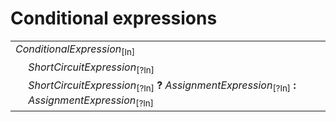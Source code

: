 # Conditional expressions

<table>
    <tr>
        <td colspan="2"><i>ConditionalExpression</i><sub>[In]</sub></td>
    </tr>
    <tr>
        <td>&nbsp;</td><td><i>ShortCircuitExpression</i><sub>[?In]</sub></td>
    </tr>
    <tr>
        <td>&nbsp;</td><td><i>ShortCircuitExpression</i><sub>[?In]</sub> <b>?</b> <i>AssignmentExpression</i><sub>[?In]</sub> <b>:</b> <i>AssignmentExpression</i><sub>[?In]</sub></td>
    </tr>
</table>